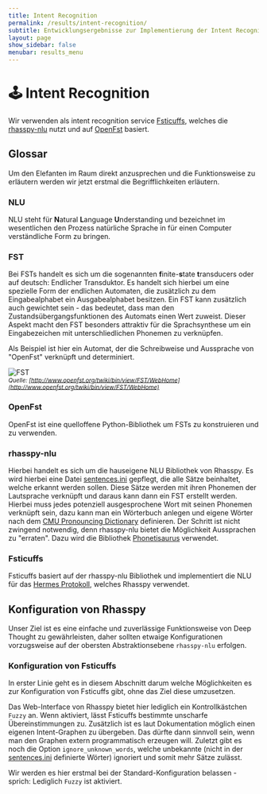 ```yaml
---
title: Intent Recognition
permalink: /results/intent-recognition/
subtitle: Entwicklungsergebnisse zur Implementierung der Intent Recognition
layout: page
show_sidebar: false
menubar: results_menu
---
```


# 🕹 Intent Recognition

Wir verwenden als intent recognition service [Fsticuffs](https://rhasspy.readthedocs.io/en/latest/intent-recognition/#fsticuffs), welches die [rhasspy-nlu](https://github.com/rhasspy/rhasspy-nlu) nutzt und auf [OpenFst](http://www.openfst.org/twiki/bin/view/FST/WebHome) basiert.

## Glossar

Um den Elefanten im Raum direkt anzusprechen und die Funktionsweise zu erläutern werden wir jetzt erstmal die Begrifflichkeiten erläutern.

### NLU

NLU steht für **N**atural **L**anguage **U**nderstanding und bezeichnet im wesentlichen den Prozess natürliche Sprache in für einen Computer verständliche Form zu bringen.

### FST

Bei FSTs handelt es sich um die sogenannten **f**inite-**s**tate **t**ransducers oder auf deutsch: Endlicher Transduktor. Es handelt sich hierbei um eine spezielle Form der endlichen Automaten, die zusätzlich zu dem Eingabealphabet ein Ausgabealphabet besitzen.
Ein FST kann zusätzlich auch gewichtet sein - das bedeutet, dass man den Zustandsübergangsfunktionen des Automats einen Wert zuweist. Dieser Aspekt macht den FST besonders attraktiv für die Sprachsynthese um ein Eingabezeichen mit unterschliedlichen Phonemen zu verknüpfen.

Als Beispiel ist hier ein Automat, der die Schreibweise und Aussprache von "OpenFst" verknüpft und determiniert.

![FST](/assets/openfst.jpg)<br/>
<i><sub>Quelle: [http://www.openfst.org/twiki/bin/view/FST/WebHome](http://www.openfst.org/twiki/bin/view/FST/WebHome)</sub></i>

### OpenFst

OpenFst ist eine quelloffene Python-Bibliothek um FSTs zu konstruieren und zu verwenden.

### rhasspy-nlu

Hierbei handelt es sich um die hauseigene NLU Bibliothek von Rhasspy. Es wird hierbei eine Datei [sentences.ini](https://github.com/th-koeln-intia/ip-sprachassistent-team1/blob/master/docker/rhasspy/profiles/de/sentences.ini) gepflegt, die alle Sätze beinhaltet, welche erkannt werden sollen. Diese Sätze werden mit ihren Phonemen der Lautsprache verknüpft und daraus kann dann ein FST erstellt werden.
Hierbei muss jedes potenziell ausgesprochene Wort mit seinen Phonemen verknüpft sein, dazu kann man ein Wörterbuch anlegen und eigene Wörter nach dem [CMU Pronouncing Dictionary](https://github.com/cmusphinx/cmudict) definieren.
Der Schritt ist nicht zwingend notwendig, denn rhasspy-nlu bietet die Möglichkeit Aussprachen zu "erraten". Dazu wird die Bibliothek [Phonetisaurus](https://github.com/AdolfVonKleist/Phonetisaurus) verwendet.

### Fsticuffs

Fsticuffs basiert auf der rhasspy-nlu Bibliothek und implementiert die NLU für das [Hermes Protokoll](https://docs.snips.ai/reference/hermes), welches Rhasspy verwendet.

## Konfiguration von Rhasspy

Unser Ziel ist es eine einfache und zuverlässige Funktionsweise von Deep Thought zu gewährleisten, daher sollten etwaige Konfigurationen vorzugsweise auf der obersten Abstraktionsebene `rhasspy-nlu` erfolgen.

### Konfiguration von Fsticuffs

In erster Linie geht es in diesem Abschnitt darum welche Möglichkeiten es zur Konfiguration von Fsticuffs gibt, ohne das Ziel diese umzusetzen.

Das Web-Interface von Rhasspy bietet hier lediglich ein Kontrollkästchen `Fuzzy` an. Wenn aktiviert, lässt Fsticuffs bestimmte unscharfe Übereinstimmungen zu.
Zusätzlich ist es laut Dokumentation möglich einen eigenen Intent-Graphen zu übergeben. Das dürfte dann sinnvoll sein, wenn man den Graphen extern programmatisch erzeugen will.
Zuletzt gibt es noch die Option `ignore_unknown_words`, welche unbekannte (nicht in der [sentences.ini](https://github.com/th-koeln-intia/ip-sprachassistent-team1/blob/master/docker/rhasspy/profiles/de/sentences.ini) definierte Wörter) ignoriert und somit mehr Sätze zulässt.

Wir werden es hier erstmal bei der Standard-Konfiguration belassen - sprich: Lediglich `Fuzzy` ist aktiviert.